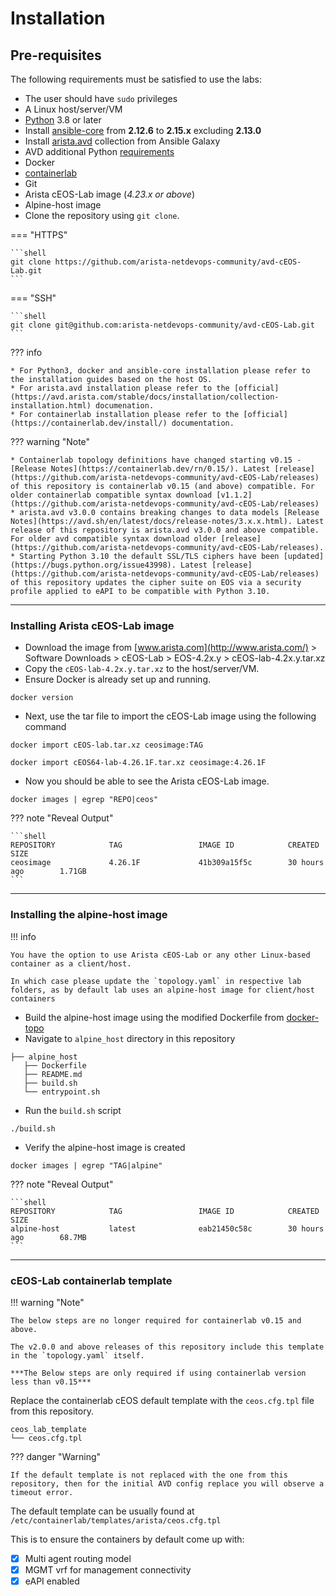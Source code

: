 # Installation

## Pre-requisites

The following requirements must be satisfied to use the labs:

* The user should have `sudo` privileges
* A Linux host/server/VM
* [Python](https://www.python.org/downloads/) 3.8 or later
* Install [ansible-core](https://docs.ansible.com/ansible/latest/installation_guide/intro_installation.html) from **2.12.6** to **2.15.x** excluding **2.13.0**
* Install [arista.avd](https://avd.arista.com/stable/docs/installation/collection-installation.html#install-collection-from-ansible-galaxy) collection from Ansible Galaxy
* AVD additional Python [requirements](https://avd.arista.com/stable/docs/installation/collection-installation.html#python-requirements-installation)
* Docker
* [containerlab](https://containerlab.dev/install/)
* Git
* Arista cEOS-Lab image (*4.23.x or above*)
* Alpine-host image
* Clone the repository using `git clone`.

=== "HTTPS"

    ```shell
    git clone https://github.com/arista-netdevops-community/avd-cEOS-Lab.git
    ```

=== "SSH"

    ```shell
    git clone git@github.com:arista-netdevops-community/avd-cEOS-Lab.git
    ```

??? info

    * For Python3, docker and ansible-core installation please refer to the installation guides based on the host OS.
    * For arista.avd installation please refer to the [official](https://avd.arista.com/stable/docs/installation/collection-installation.html) documenation.
    * For containerlab installation please refer to the [official](https://containerlab.dev/install/) documentation.

??? warning "Note"

    * Containerlab topology definitions have changed starting v0.15 - [Release Notes](https://containerlab.dev/rn/0.15/). Latest [release](https://github.com/arista-netdevops-community/avd-cEOS-Lab/releases) of this repository is containerlab v0.15 (and above) compatible. For older containerlab compatible syntax download [v1.1.2](https://github.com/arista-netdevops-community/avd-cEOS-Lab/releases)
    * arista.avd v3.0.0 contains breaking changes to data models [Release Notes](https://avd.sh/en/latest/docs/release-notes/3.x.x.html). Latest release of this repository is arista.avd v3.0.0 and above compatible. For older avd compatible syntax download older [release](https://github.com/arista-netdevops-community/avd-cEOS-Lab/releases).
    * Starting Python 3.10 the default SSL/TLS ciphers have been [updated](https://bugs.python.org/issue43998). Latest [release](https://github.com/arista-netdevops-community/avd-cEOS-Lab/releases) of this repository updates the cipher suite on EOS via a security profile applied to eAPI to be compatible with Python 3.10.

---

### Installing Arista cEOS-Lab image

* Download the image from [www.arista.com](http://www.arista.com/) > Software Downloads > cEOS-Lab > EOS-4.2x.y > cEOS-lab-4.2x.y.tar.xz
* Copy the `cEOS-lab-4.2x.y.tar.xz` to the host/server/VM.
* Ensure Docker is already set up and running.

```shell
docker version
```

* Next, use the tar file to import the cEOS-Lab image using the following command

```shell
docker import cEOS-lab.tar.xz ceosimage:TAG
```

```shell title="Example"
docker import cEOS64-lab-4.26.1F.tar.xz ceosimage:4.26.1F
```

* Now you should be able to see the Arista cEOS-Lab image.

```shell
docker images | egrep "REPO|ceos"
```

??? note "Reveal Output"

    ```shell
    REPOSITORY            TAG                 IMAGE ID            CREATED             SIZE
    ceosimage             4.26.1F             41b309a15f5c        30 hours ago        1.71GB
    ```

---

### Installing the alpine-host image

!!! info

    You have the option to use Arista cEOS-Lab or any other Linux-based container as a client/host.
 
    In which case please update the `topology.yaml` in respective lab folders, as by default lab uses an alpine-host image for client/host containers

* Build the alpine-host image using the modified Dockerfile from [docker-topo](https://github.com/networkop/docker-topo/tree/master/topo-extra-files/host)
* Navigate to `alpine_host` directory in this repository

```shell
├── alpine_host
   ├── Dockerfile
   ├── README.md
   ├── build.sh
   └── entrypoint.sh
```

* Run the `build.sh` script

```shell
./build.sh
```

* Verify the alpine-host image is created

```shell
docker images | egrep "TAG|alpine"
```

??? note "Reveal Output"

    ```shell
    REPOSITORY            TAG                 IMAGE ID            CREATED             SIZE
    alpine-host           latest              eab21450c58c        30 hours ago        68.7MB
    ```

---

### cEOS-Lab containerlab template

!!! warning "Note"

    The below steps are no longer required for containerlab v0.15 and above.
    
    The v2.0.0 and above releases of this repository include this template in the `topology.yaml` itself.

    ***The Below steps are only required if using containerlab version less than v0.15***

Replace the containerlab cEOS default template with the `ceos.cfg.tpl` file from this repository.

```shell
ceos_lab_template
└── ceos.cfg.tpl
```

??? danger "Warning"

    If the default template is not replaced with the one from this repository, then for the initial AVD config replace you will observe a timeout error.

The default template can be usually found at `/etc/containerlab/templates/arista/ceos.cfg.tpl`

This is to ensure the containers by default come up with:

* [x] Multi agent routing model
* [x] MGMT vrf for management connectivity
* [x] eAPI enabled
